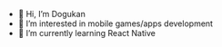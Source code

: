 - 👋 Hi, I’m Dogukan
- 👀 I’m interested in mobile games/apps development
- 🌱 I’m currently learning React Native 


<!---
DogukanSakin/DogukanSakin is a ✨ special ✨ repository because its `README.md` (this file) appears on your GitHub profile.
You can click the Preview link to take a look at your changes.
--->
